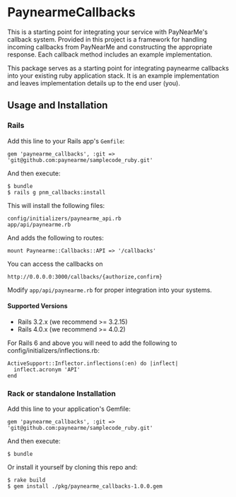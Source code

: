 # PaynearmeCallbacks

This is a starting point for integrating your service with PayNearMe's callback
system. Provided in this project is a framework for handling incoming callbacks
from PayNearMe and constructing the appropriate response. Each callback method
includes an example implementation.

This package serves as a starting point for integrating paynearme callbacks
into your existing ruby application stack. It is an example implementation
and leaves implementation details up to the end user (you).

## Usage and Installation

### Rails

Add this line to your Rails app's `Gemfile`:

	gem 'paynearme_callbacks', :git => 'git@github.com:paynearme/samplecode_ruby.git'

And then execute:

	$ bundle
	$ rails g pnm_callbacks:install

This will install the following files:

	config/initializers/paynearme_api.rb
	app/api/paynearme.rb

And adds the following to routes:

	mount Paynearme::Callbacks::API => '/callbacks'

You can access the callbacks on

	http://0.0.0.0:3000/callbacks/{authorize,confirm}

Modify `app/api/paynearme.rb` for proper integration into your systems. 

#### Supported Versions

  * Rails 3.2.x (we recommend >= 3.2.15)
  * Rails 4.0.x (we recommend >= 4.0.2)

For Rails 6 and above you will need to add the following to config/initializers/inflections.rb:

    ActiveSupport::Inflector.inflections(:en) do |inflect|
      inflect.acronym 'API'
    end

### Rack or standalone Installation

Add this line to your application's Gemfile:

    gem 'paynearme_callbacks', :git => 'git@github.com:paynearme/samplecode_ruby.git'

And then execute:

    $ bundle

Or install it yourself by cloning this repo and:

    $ rake build
    $ gem install ./pkg/paynearme_callbacks-1.0.0.gem



